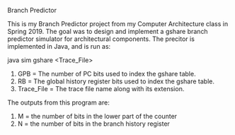 Branch Predictor

This is my Branch Predictor project from my Computer Architecture class in Spring 2019.
The goal was to design and implement a gshare branch predictor simulator for architectural components.
The precitor is implemented in Java, and is run as:

java sim gshare <GPB> <RB> <Trace_File>
  1) GPB = The number of PC bits used to index the gshare table.
  2) RB = The global history register bits used to index the gshare table.
  3) Trace_File = The trace file name along with its extension.
  
 The outputs from this program are:
 
 <M> <N> <Misprediction Ratio>
  1) M = the number of bits in the lower part of the counter
  2) N = the number of bits in the branch history register
